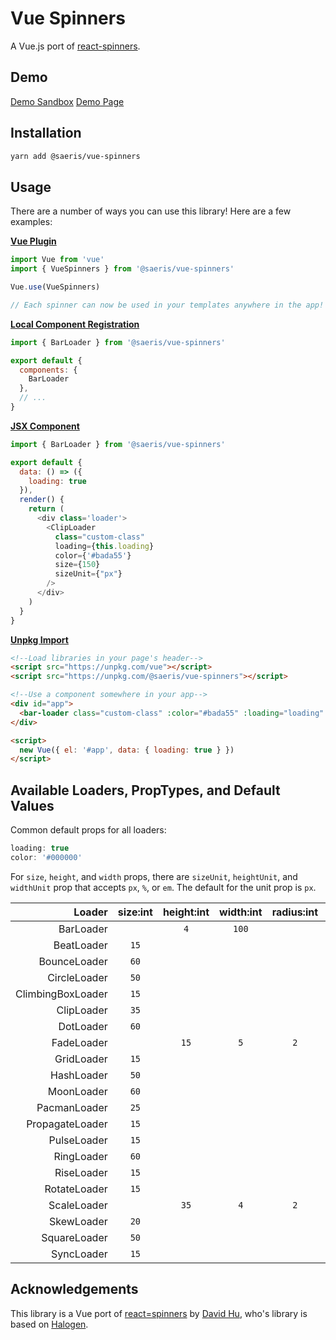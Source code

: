 # Vue Spinners

A Vue.js port of [react-spinners](https://github.com/davidhu2000/react-spinners).

## Demo

[Demo Sandbox](https://codesandbox.io/s/github/Saeris/vue-spinners/tree/master/example)
[Demo Page](https://vue-spinners.saeris.io/)

## Installation

```bash
yarn add @saeris/vue-spinners
```

## Usage

There are a number of ways you can use this library! Here are a few examples:

**[Vue Plugin](https://vuejs.org/v2/guide/plugins.html#Using-a-Plugin)**
```js
import Vue from 'vue'
import { VueSpinners } from '@saeris/vue-spinners'

Vue.use(VueSpinners)

// Each spinner can now be used in your templates anywhere in the app!
```

**[Local Component Registration](https://vuejs.org/v2/guide/components-registration.html#Local-Registration)**
```js
import { BarLoader } from '@saeris/vue-spinners'

export default {
  components: {
    BarLoader
  },
  // ...
}
```

**[JSX Component](https://vuejs.org/v2/guide/render-function.html#JSX)**

```js
import { BarLoader } from '@saeris/vue-spinners'

export default {
  data: () => ({
    loading: true
  }),
  render() {
    return (
      <div class='loader'>
        <ClipLoader
          class="custom-class"
          loading={this.loading}
          color={'#bada55'}
          size={150}
          sizeUnit={"px"}
        />
      </div>
    )
  }
}
```

**[Unpkg Import](https://vuejs.org/v2/cookbook/packaging-sfc-for-npm.html#What-does-my-packaged-component-look-like)**
```html
<!--Load libraries in your page's header-->
<script src="https://unpkg.com/vue"></script>
<script src="https://unpkg.com/@saeris/vue-spinners"></script>

<!--Use a component somewhere in your app-->
<div id="app">
  <bar-loader class="custom-class" :color="#bada55" :loading="loading" :size="150" :sizeUnit="px"></bar-loader>
</div>

<script>
  new Vue({ el: '#app', data: { loading: true } })
</script>
```

## Available Loaders, PropTypes, and Default Values

Common default props for all loaders:

```js
loading: true
color: '#000000'
```

For `size`, `height`, and `width` props, there are `sizeUnit`, `heightUnit`, and `widthUnit` prop that accepts `px`, `%`, or `em`. The default for the unit prop is `px`.

Loader                  | size:int | height:int | width:int | radius:int | margin:str
-----------------------:|:--------:|:----------:|:---------:|:----------:|:---------:
BarLoader               |          | `4`        | `100`     |            |
BeatLoader              | `15`     |            |           |            | `2px`
BounceLoader            | `60`     |            |           |            |
CircleLoader            | `50`     |            |           |            |
ClimbingBoxLoader       | `15`     |            |           |            |
ClipLoader              | `35`     |            |           |            |
DotLoader               | `60`     |            |           |            | `2px`
FadeLoader              |          | `15`       | `5`       | `2`        | `2px`
GridLoader              | `15`     |            |           |            |
HashLoader              | `50`     |            |           |            | `2px`
MoonLoader              | `60`     |            |           |            | `2px`
PacmanLoader            | `25`     |            |           |            | `2px`
PropagateLoader         | `15`     |            |           |            |
PulseLoader             | `15`     |            |           |            | `2px`
RingLoader              | `60`     |            |           |            | `2px`
RiseLoader              | `15`     |            |           |            | `2px`
RotateLoader            | `15`     |            |           |            | `2px`
ScaleLoader             |          | `35`       | `4`       | `2`        | `2px`
SkewLoader              | `20`     |            |           |            |
SquareLoader            | `50`     |            |           |            |
SyncLoader              | `15`     |            |           |            | `2px`

## Acknowledgements

This library is a Vue port of [react=spinners](https://github.com/davidhu2000/react-spinners) by [David Hu](https://github.com/davidhu2000), who's library is based on [Halogen](https://github.com/yuanyan/halogen).
